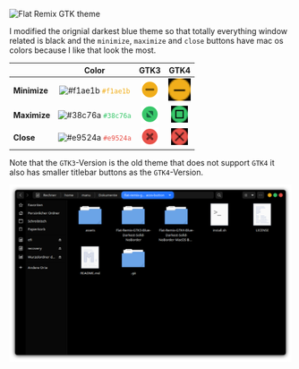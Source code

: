![Flat Remix GTK theme](assets/logo.svg)

I modified the orignial darkest blue theme so that totally everything window related is black and the ```minimize```, ```maximize``` and ```close``` buttons have mac os colors because I like that look the most.

|               | **Color**                                                                                               | **GTK3**                                            | **GTK4**
|:--------------|:-------------------------------------------------------------------------------------------------------:|:--------------------------------------------------:|:---:|
| **Minimize**  | ![#f1ae1b](https://via.placeholder.com/15/f1ae1b/000000?text=+) <font color="#f1ae1b"> ```#f1ae1b``` </font> | ![minigtk3](assets/GTK3/titlebutton-minimize-hover-darkest@2.png)  | <img src="assets/GTK4/minimize-button-hover.png" alt="minigtk4" width="40"/>  |
| **Maximize**  | ![#38c76a](https://via.placeholder.com/15/38c76a/000000?text=+) <font color="#38c76a"> ```#38c76a``` </font> | ![maxigtk3](assets/GTK3/titlebutton-maximize-active-darkest@2.png) | <img src="assets/GTK4/maximize-button-hover.png" alt="maxigtk4" width="30"/>  |
| **Close**     | ![#e9524a](https://via.placeholder.com/15/e9524a/000000?text=+) <font color="#e9524a"> ```#e9524a``` </font> | ![closegtk3](assets/GTK3/titlebutton-close-hover-darkest@2.png)     | <img src="assets/GTK4/close-button-hover.png" alt="closegtk4" width="30"/>

Note that the ```GTK3```-Version is the old theme that does not support ```GTK4``` it also has smaller titlebar buttons as the ```GTK4```-Version. 

![theme preview](assets/preview.png)